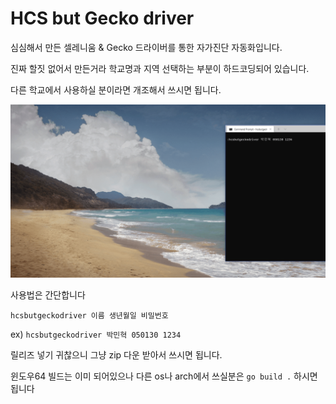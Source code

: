 # HCS but Gecko driver
심심해서 만든 셀레니움 & Gecko 드라이버를 통한 자가진단 자동화입니다.

진짜 할짓 없어서 만든거라 학교명과 지역 선택하는 부분이 하드코딩되어 있습니다.

다른 학교에서 사용하실 분이라면 개조해서 쓰시면 됩니다.

![](docs/Animation.gif)

사용법은 간단합니다
```
hcsbutgeckodriver 이름 생년월일 비밀번호
```

ex) `hcsbutgeckodriver 박민혁 050130 1234`

릴리즈 넣기 귀찮으니 그냥 zip 다운 받아서 쓰시면 됩니다.

윈도우64 빌드는 이미 되어있으나 다른 os나 arch에서 쓰실분은 `go build .` 하시면 됩니다
